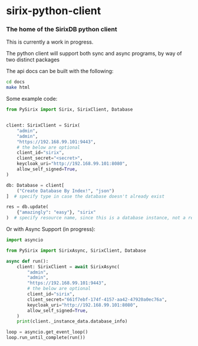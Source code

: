 # sirix-python-client

### The home of the SirixDB python client

This is currently a work in progress.

The python client will support both sync and async programs,
by way of two distinct packages

The api docs can be built with the following:
```bash
cd docs
make html
```


Some example code:
```python
from PySirix import Sirix, SirixClient, Database


client: SirixClient = Sirix(
    "admin",
    "admin",
    "https://192.168.99.101:9443",
    # the below are optional
    client_id="sirix",
    client_secret="<secret>",
    keycloak_uri="http://192.168.99.101:8080",
    allow_self_signed=True,
)

db: Database = client[
    ("Create Database By Index!", "json")
]  # specify type in case the database doesn't already exist

res = db.update(
    {"amazingly": "easy"}, "sirix"
)  # specify resource name, since this is a database instance, not a resource instance

```

Or with Async Support (in progress):
```python
import asyncio

from PySirix import SirixAsync, SirixClient, Database

async def run():
    client: SirixClient = await SirixAsync(
        "admin",
        "admin",
        "https://192.168.99.101:9443",
        # the below are optional
        client_id="sirix",
        client_secret="661f7ebf-174f-4157-aa42-47920a0ec76a",
        keycloak_uri="http://192.168.99.101:8080",
        allow_self_signed=True,
    )
    print(client._instance_data.database_info)

loop = asyncio.get_event_loop()
loop.run_until_complete(run())
```